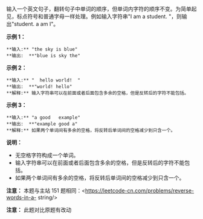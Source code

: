 输入一个英文句子，翻转句子中单词的顺序，但单词内字符的顺序不变。为简单起见，标点符号和普通字母一样处理。例如输入字符串"I am a student.
"，则输出"student. a am I"。



**示例 1：**

    
    
    **输入:** "the sky is blue"
    **输出:  **"blue is sky the"
    

**示例 2：**

    
    
    **输入:** "  hello world!  "
    **输出:  **"world! hello"
    **解释:** 输入字符串可以在前面或者后面包含多余的空格，但是反转后的字符不能包括。
    

**示例 3：**

    
    
    **输入:** "a good   example"
    **输出:  **"example good a"
    **解释:** 如果两个单词间有多余的空格，将反转后单词间的空格减少到只含一个。
    



**说明：**

  * 无空格字符构成一个单词。
  * 输入字符串可以在前面或者后面包含多余的空格，但是反转后的字符不能包括。
  * 如果两个单词间有多余的空格，将反转后单词间的空格减少到只含一个。

**注意：** 本题与主站 151 题相同：<https://leetcode-cn.com/problems/reverse-words-in-a-
string/>

**注意：** 此题对比原题有改动

